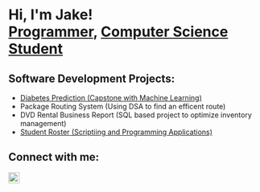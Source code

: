 <h1>Hi, I'm Jake! <br/><a href="https://github.com/jake-vierstra">Programmer</a>, <a href="https://www.linkedin.com/in/jake-vierstra/">Computer Science Student</a>

<h2>Software Development Projects:</h2>

- <a href="https://github.com/Jake-Vierstra/DSA2_WGUPS_Vierstra">Diabetes Prediction (Capstone with Machine Learning)</a>
- <a>Package Routing System (Using DSA to find an efficent route)</a>
- <a>DVD Rental Business Report (SQL based project to optimize inventory management)</a>
- <a href="https://github.com/Jake-Vierstra/StudentRosterProject">Student Roster (Scriptiing and Programming Applications)</a>


<h2> Connect with me:</h2>

[<img align="left" alt="Jake-Vierstra | LinkedIn" width="22px" src="https://cdn.jsdelivr.net/npm/simple-icons@v3/icons/linkedin.svg" />][linkedin]

[linkedin]: https://linkedin.com/in/jake-vierstra
